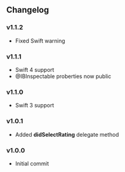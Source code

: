 ## Changelog

### v1.1.2
- Fixed Swift warning

### v1.1.1
- Swift 4 support
- @IBInspectable proberties now public

### v1.1.0
- Swift 3 support


### v1.0.1

- Added **didSelectRating** delegate method 

### v1.0.0
- Initial commit
